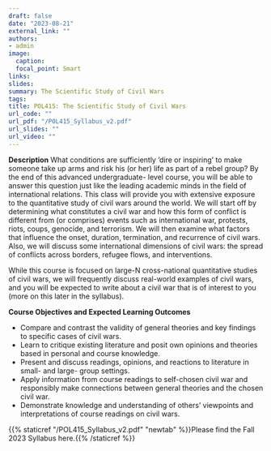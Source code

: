 ```yaml
---
draft: false
date: "2023-08-21"
external_link: ""
authors:
- admin
image:
  caption: 
  focal_point: Smart
links:
slides:
summary: The Scientific Study of Civil Wars
tags:
title: POL415: The Scientific Study of Civil Wars
url_code: ""
url_pdf: "/POL415_Syllabus_v2.pdf"
url_slides: ""
url_video: ""
---
```


**Description**
What conditions are sufficiently ’dire or inspiring’ to make someone take up arms and risk his (or her) life as part of a rebel group? By the end of this advanced undergraduate- level course, you will be able to answer this question just like the leading academic minds in the field of international relations. This class will provide you with extensive exposure to the quantitative study of civil wars around the world. We will start off by determining what constitutes a civil war and how this form of conflict is different from (or comprises) events such as international war, protests, riots, coups, genocide, and terrorism. We will then examine what factors that influence the onset, duration, termination, and recurrence of civil wars. Also, we will discuss some international dimensions of civil wars: the spread of conflicts across borders, refugee flows, and interventions.

While this course is focused on large-N cross-national quantitative studies of civil wars, we will frequently discuss real-world examples of civil wars, and you will be expected to write about a civil war that is of interest to you (more on this later in the syllabus).

**Course Objectives and Expected Learning Outcomes**
- Compare and contrast the validity of general theories and key findings to specific cases of civil wars.
- Learn to critique existing literature and posit own opinions and theories based in personal and course knowledge.
- Present and discuss readings, opinions, and reactions to literature in small- and large- group settings.
- Apply information from course readings to self-chosen civil war and responsibly make connections between general theories and the chosen civil war.
- Demonstrate knowledge and understanding of others’ viewpoints and interpretations of course readings on civil wars.


{{% staticref "/POL415_Syllabus_v2.pdf" "newtab" %}}Please find the Fall 2023 Syllabus here.{{% /staticref %}}
